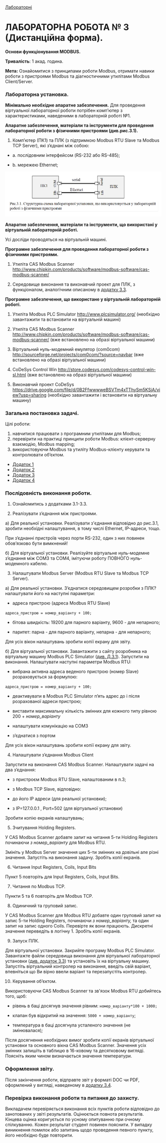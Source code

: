 [Лабораторні](README.md)

# ЛАБОРАТОРНА РОБОТА № 3 (Дистанційна форма).

**Основи функціонування MODBUS.** 

**Тривалість**: 1 акад. година.

**Мета:** Ознайомитися з принципами роботи Modbus, отримати навики роботи з пристроями Modbus та діагностичними утилітами Modbus Client/Server.

### Лабораторна установка.

**Мінімально необхідне апаратне забезпечення.** Для проведення віртуальної лабораторної роботи потрібен комп’ютер з характеристиками, наведеними в лабораторній роботі №1.  

**Апаратне забезпечення, матеріали та інструменти для проведення лабораторної роботи з фізичними пристроями (див.рис.3.1).** 

1) Комп’ютер (ПК1) та ПЛК (з підтримкою Modbus RTU Slave та Modbus TCP Server), які з’єднані між собою:

- a.    послідовним  інтерфейсом (RS-232 або RS-485);

- b.   мережею Ethernet;

![Підпис: COM](media3/3_1.png)

**Апаратне забезпечення, матеріали та інструменти, що використані у віртуальній лабораторній роботі.** 

Усі досліди проводяться на віртуальній машині.

**Програмне забезпечення для проведення лабораторної роботи з фізичними пристроями.** 

1. Утиліта CAS Modbus Scanner http://www.chipkin.com/products/software/modbus-software/cas-modbus-scanner/

2. Середовище виконання та виконавчий проект для ПЛК, з функціоналом, аналогічним описаному в [додатку 3.3](d3_3.md).

**Програмне забезпечення, що використане у віртуальній лабораторній роботі.** 

1. Утиліта Modbus PLC Simulator http://www.plcsimulator.org/ (необхідно завантажити та встановити на віртуальній машині) 

2. Утиліта CAS Modbus Scanner http://www.chipkin.com/products/software/modbus-software/cas-modbus-scanner/ (вже встановлено на образі віртуальної машини)

3. Віртуальний нуль-модемний емулятор (com0com) http://sourceforge.net/projects/com0com/?source=navbar (вже встановлено на образі віртуальної машини)

4. CoDeSys Control Win http://store.codesys.com/codesys-control-win-sl.html (вже встановлено на образі віртуальної машини)

5. Виконавчий проект CoDeSys  https://drive.google.com/file/d/0B2FfwwwweBSVTm4xTThySm5KSjA/view?usp=sharing (необхідно завантажити і встановити на віртуальну машину)

### Загальна постановка задачі. 

Цілі роботи: 

1) навчитися працювати з програмним утилітами для Modbus;
2) перевірити на практиці принципи роботи Modbus: клієнт-серверну взаємодію, Modbus mapping; 
3) використовуючи Modbus та утиліту Modbus-клієнту керувати та контролювати об’єктом.

 

- [Додаток 1](d3_1.md)
- [Додаток 2](d3_2.md)
- [Додаток 3](d3_3.md)
- [Додаток 4](d3_4.md)

### Послідовність виконання роботи.

1) Ознайомитись з додатками 3.1-3.3.

2) Реалізувати з’єднання між пристроями. 

а) Для реальної установки. Реалізувати з'єднання відповідно до рис.3.1, зробити необхідні налаштування, в тому числі Ethernet, IP-адреси, тощо. 

При з’єднанні пристроїв через порти RS-232, один з них повинен обов’язково бути вимкнений!   

б) Для віртуальної установки. Реалізуйте віртуальне нуль-модемне з’єднання між COM3 та COM4, імітуючи роботу ПОВНОГО нуль-модемного кабелю.

3) Налаштувати Modbus Server (Modbus RTU Slave та Modbus TCP Server).

а) Для реальної установки. З’єднатися середовищем розробки з ПЛК? налаштувати його на наступні параметри:

- адреса пристрою (адреса Modbus RTU Slave) 

`адреса_пристрою = номер_варіанту + 100;`

- бітова швидкість: 19200 для парного варіанту, 9600 - для непарного;

- паритет: парна - для парного варіанту, непарна - для непарного;

Для усіх вікон налаштувань зробити копії екрану для звіту.    

б) Для віртуальної установки. Завантажити з сайту розробника на віртуальну машину Modbus PLC Simulator ([див. Д.3.1](d3_1.md)). Запустити на виконання. Налаштувати наступні параметри Modbus RTU: 

- вибрана активна адреса веденого пристрою (номер Slave) розраховується за формулою:

`адреса_пристрою = номер_варіанту + 100;`

- деактивувати в Modbus PLC Simulator п’ять адрес до і після розрахованої адреси пристрою;

- виставити максимальну кількість змінних для кожного типу рівною 200 + *номер_варіанту*

- налаштувати комунікацію на СОМ3

- з’єднатися з портом

Для усіх вікон налаштувань зробити копії екрану для звіту.    

4) Налаштувати з’єднання Modbus Client

Запустити на виконання CAS Modbus Scanner. Налаштувати задачі на два з’єднання:

- з пристроєм Modbus RTU Slave, налаштованим в п.3; 

- з Modbus TCP Slave, відповідно:

- до його IP адреси (для реальної установки);

- з IP=127.0.0.1 , Port=502 (для віртуальної установки)   

Зробити копію екранів налаштувань;

5) Зчитування Holding Registers.

У CAS Modbus Scanner добавте запит на читання 5-ти Holding Registers починаючи *з номер_варіанту* для Modbus RTU.

Змініть у Modbus Server значення цих 5-ти змінних на довільні але різні значення. Запустіть на виконання задачу. Зробіть копії екранів.  

6) Читання Input Registers, Coils, Input Bits

Пункт 5 повторіть для Input Registers, Coils, Input Bits.

7) Читання по Modbus TCP.

Пункти 5 та 6 повторіть для Modbus TCP.

8) Одиничний та груповий запис.

У CAS Modbus Scanner для Modbus RTU добавте один груповий запит на запис 5-ти Holding Registers, починаючи *з номер_варіанту,* та один запит на запис одного Coils. Перевірте як вони працюють. Дискретні значення переведіть в логічну 1. Зробіть копії екранів.   

9) Запуск ПЛК.

Для віртуальної установки. Закрийте програму Modbus PLC Simulator. Завантажте файли середовища виконання для віртуальної лабораторної установки ([див. додаток 3.3](d3_3.md)) та установіть їх на віртуальну машину. Запустіть віртуальний контролер на виконання, введіть свій варіант, впевніться що Ви вірно ввели варіант та перезапустіть контролер.  

10) Керування об’єктом.

Використовуючи CAS Modbus Scanner та зв'язок Modbus RTU добийтесь того, щоб:

- рівень в баці досягнув значення рівним: `номер_варіанту*100 + 1000;`

- клапан був відкритий на значення: `5000 + номер_варіанту`;

- температура в баці досягнула усталеного значення (не змінювалася)*;* 

Після досягнення необхідних вимог зробити копії екранів віртуальної установки та основного вікна CAS Modbus Scanner. Значення усіх змінних запишіть в таблицю в 16-ковому та десятковому вигляді. Поясніть яким чином визначається значення температури. 

### Оформлення звіту.

Після закінчення роботи, відправте звіт у форматі DOC чи PDF, оформлений у вигляді, наведеному в [додатку 3.4](d3_4.md).

### Перевірка виконання роботи та питання до захисту.

Викладачем перевіряється виконання всіх пунктів роботи відповідно до занотованих у звіті результатів. Оцінюється повнота результатів. Кінцева оцінка коригується по усному опитуванню при очному спілкуванню. Кожен результат студент повинен пояснити. У випадку виникнення помилок або запитань щодо проведення певного пункту, його необхідно буде повторити. 

 